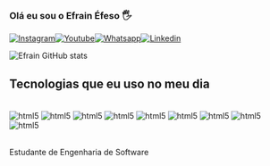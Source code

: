 ### Olá eu sou o Efrain Éfeso 🖐️

[![Instagram](https://img.shields.io/badge/Instagram-E4405F?style=for-the-badge&logo=instagram&logoColor=white
)](https://instagram.com/efrainefeso)[![Youtube](https://img.shields.io/badge/YouTube-FF0000?style=for-the-badge&logo=youtube&logoColor=white
)](https://youtube.com/c/codescientist)[![Whatsapp](https://img.shields.io/badge/WhatsApp-25D366?style=for-the-badge&logo=whatsapp&logoColor=white
)](https://wa.me/message/QYBLSYVFOEJ3K1)[![Linkedin](https://img.shields.io/badge/LinkedIn-0077B5?style=for-the-badge&logo=linkedin&logoColor=white
)](https://linkedin.com/in/efraindefreitas)

![Efrain GitHub stats](https://github-readme-stats.vercel.app/api?username=efrainefeso&show_icons=true&theme=dracula)

## Tecnologias que eu uso no meu dia

<div style="display: inline_block"><br>
 <img align="center" alt="html5"src="https://img.shields.io/badge/HTML5-E34F26?style=for-the-badge&logo=html5&logoColor=white">
 <img align="center" alt="html5"src="https://img.shields.io/badge/CSS3-1572B6?style=for-the-badge&logo=css3&logoColor=white">
 <img align="center" alt="html5"src="https://img.shields.io/badge/JavaScript-F7DF1E?style=for-the-badge&logo=javascript&logoColor=black">
 <img align="center" alt="html5"src="https://img.shields.io/badge/Python-3776AB?style=for-the-badge&logo=python&logoColor=white">
 <img align="center" alt="html5"src="https://img.shields.io/badge/Java-ED8B00?style=for-the-badge&logo=openjdk&logoColor=white">
 <img align="center" alt="html5"src="https://img.shields.io/badge/C-00599C?style=for-the-badge&logo=c&logoColor=white">
 <img align="center" alt="html5"src="https://img.shields.io/badge/C%2B%2B-00599C?style=for-the-badge&logo=c%2B%2B&logoColor=white
">
<img align="center" alt="html5"src="https://img.shields.io/badge/React-20232A?style=for-the-badge&logo=react&logoColor=61DAFB">
<img align="center" alt="html5"src="https://img.shields.io/badge/MySQL-00000F?style=for-the-badge&logo=mysql&logoColor=white">
</div><br/>

Estudante de Engenharia de Software

